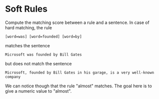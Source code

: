 # Soft Rules
Compute the matching score between a rule and a sentence. In case of hard matching, the rule 
```
[word=was] [word=founded] [word=by]
```
matches the sentence
```
Microsoft was founded by Bill Gates
```
but does not match the sentence
```
Microsoft, founded by Bill Gates in his garage, is a very well-known company
```
We can notice though that the rule "almost" matches. The goal here is to give a numeric value to "almost".